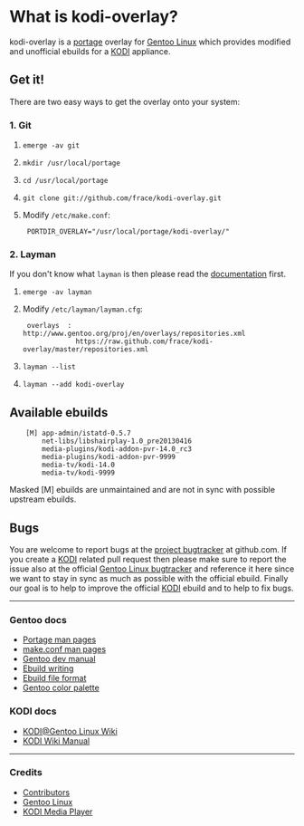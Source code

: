 # What is kodi-overlay?
kodi-overlay is a [portage][external-portage] overlay for [Gentoo Linux][external-gentoo]
which provides modified and unofficial ebuilds for a [KODI][external-kodi] appliance.


## Get it!
There are two easy ways to get the overlay onto your system:


### 1. Git
1. `emerge -av git`
2. `mkdir /usr/local/portage`
3. `cd /usr/local/portage`
4. `git clone git://github.com/frace/kodi-overlay.git`
5. Modify `/etc/make.conf`:

        PORTDIR_OVERLAY="/usr/local/portage/kodi-overlay/"


### 2. Layman
If you don't know what `layman` is then please read the [documentation][docs-layman] first.

1. `emerge -av layman`
2. Modify `/etc/layman/layman.cfg`:

        overlays  : http://www.gentoo.org/proj/en/overlays/repositories.xml
                    https://raw.github.com/frace/kodi-overlay/master/repositories.xml

3. `layman --list`
4. `layman --add kodi-overlay`

[docs-layman]: http://www.gentoo.org/proj/en/overlays/userguide.xml


## Available ebuilds
        [M] app-admin/istatd-0.5.7
            net-libs/libshairplay-1.0_pre20130416
            media-plugins/kodi-addon-pvr-14.0_rc3
            media-plugins/kodi-addon-pvr-9999
            media-tv/kodi-14.0
            media-tv/kodi-9999

Masked [M] ebuilds are unmaintained and are not in sync with possible upstream ebuilds.


## Bugs
You are welcome to report bugs at the [project bugtracker][project-bugtracker] at github.com.
If you create a [KODI][external-kodi] related pull request then please make sure to report the
issue also at the official [Gentoo Linux bugtracker][gentoo-bugtracker] and reference it here
since we want to stay in sync as much as possible with the official ebuild. Finally our goal is
to help to improve the official [KODI][external-kodi] ebuild and to help to fix bugs.

[project-bugtracker]: https://github.com/frace/kodi-overlay/issues
[gentoo-bugtracker]: https://bugs.gentoo.org/


* * *
### Gentoo docs
- [Portage man pages][docs-gentoo-portage]
- [make.conf man pages][docs-gentoo-makeconf]
- [Gentoo dev manual][docs-devmanual]
- [Ebuild writing][docs-devmanual-ebuild]
- [Ebuild file format][docs-devmanual-ebuild-format]
- [Gentoo color palette][docs-gentoo-colors]

[docs-devmanual]: https://devmanual.gentoo.org
[docs-devmanual-ebuild]: https://devmanual.gentoo.org/ebuild-writing
[docs-devmanual-ebuild-format]: https://devmanual.gentoo.org/ebuild-writing/file-format
[docs-gentoo-colors]: https://www.gentoo.org/proj/en/desktop/artwork/colors.xml
[docs-gentoo-portage]: http://dev.gentoo.org/~zmedico/portage/doc/man/portage.5.html
[docs-gentoo-makeconf]: http://dev.gentoo.org/~zmedico/portage/doc/man/make.conf.5.html

### KODI docs
- [KODI@Gentoo Linux Wiki][docs-gentoo-wiki]
- [KODI Wiki Manual][docs-kodi-wiki]

[docs-gentoo-wiki]: http://wiki.gentoo.org/wiki/Kodi
[docs-kodi-wiki]: http://kodi.wiki


* * *
### Credits
- [Contributors][contrib-people]
- [Gentoo Linux][external-gentoo]
- [KODI Media Player][external-kodi]

[contrib-people]: https://github.com/frace/kodi-overlay/graphs/contributors


[external-gentoo]: http://www.gentoo.org
[external-kodi]: http://kodi.tv
[external-portage]: http://wiki.gentoo.org/wiki/Project:Portage
